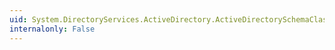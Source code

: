 ```yaml
---
uid: System.DirectoryServices.ActiveDirectory.ActiveDirectorySchemaClass
internalonly: False
---
```

